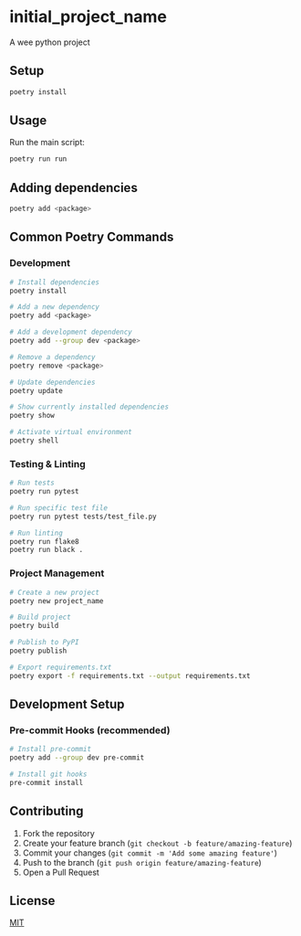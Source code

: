 # initial_project_name

A wee python project

## Setup
```bash
poetry install
```

## Usage
Run the main script:
```bash
poetry run run
```

## Adding dependencies
```bash
poetry add <package>
```

## Common Poetry Commands

### Development
```bash
# Install dependencies
poetry install

# Add a new dependency
poetry add <package>

# Add a development dependency
poetry add --group dev <package>

# Remove a dependency
poetry remove <package>

# Update dependencies
poetry update

# Show currently installed dependencies
poetry show

# Activate virtual environment
poetry shell
```

### Testing & Linting
```bash
# Run tests
poetry run pytest

# Run specific test file
poetry run pytest tests/test_file.py

# Run linting
poetry run flake8
poetry run black .
```

### Project Management
```bash
# Create a new project
poetry new project_name

# Build project
poetry build

# Publish to PyPI
poetry publish

# Export requirements.txt
poetry export -f requirements.txt --output requirements.txt
```

## Development Setup

### Pre-commit Hooks (recommended)
```bash
# Install pre-commit
poetry add --group dev pre-commit

# Install git hooks
pre-commit install
```

## Contributing
1. Fork the repository
2. Create your feature branch (`git checkout -b feature/amazing-feature`)
3. Commit your changes (`git commit -m 'Add some amazing feature'`)
4. Push to the branch (`git push origin feature/amazing-feature`)
5. Open a Pull Request

## License
[MIT](LICENSE)

